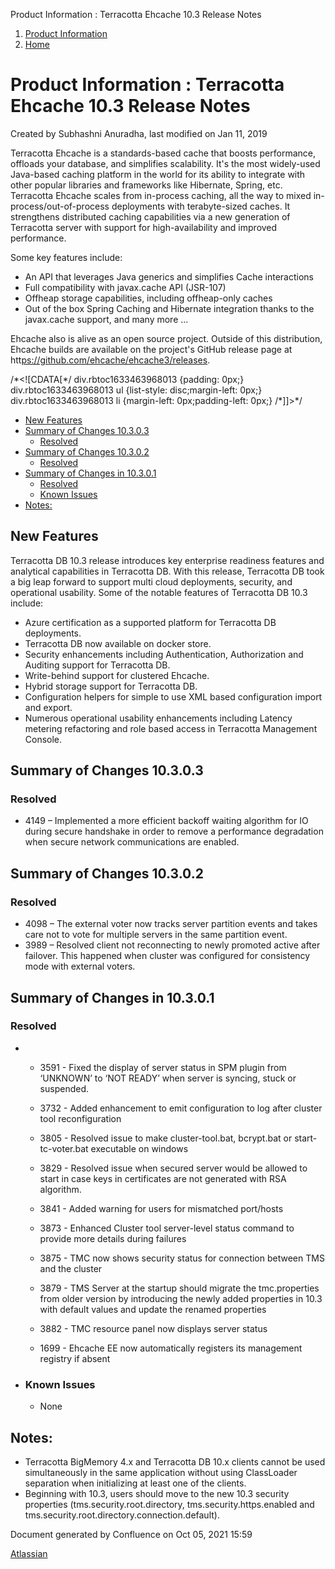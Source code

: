 Product Information : Terracotta Ehcache 10.3 Release Notes  

1.  [Product Information](index)
2.  [Home](Home)

Product Information : Terracotta Ehcache 10.3 Release Notes
===========================================================

Created by Subhashni Anuradha, last modified on Jan 11, 2019

Terracotta Ehcache is a standards-based cache that boosts performance, offloads your database, and simplifies scalability. It's the most widely-used Java-based caching platform in the world for its ability to integrate with other popular libraries and frameworks like Hibernate, Spring, etc. Terracotta Ehcache scales from in-process caching, all the way to mixed in-process/out-of-process deployments with terabyte-sized caches. It strengthens distributed caching capabilities via a new generation of Terracotta server with support for high-availability and improved performance.

Some key features include:

*   An API that leverages Java generics and simplifies Cache interactions
*   Full compatibility with javax.cache API (JSR-107)
*   Offheap storage capabilities, including offheap-only caches
*   Out of the box Spring Caching and Hibernate integration thanks to the javax.cache support, and many more ...

Ehcache also is alive as an open source project. Outside of this distribution, Ehcache builds are available on the project's GitHub release page at htt[ps://github.com/ehcache/ehcache3/releases](ps://github.com/ehcache/ehcache3/releases).

/\*<!\[CDATA\[\*/ div.rbtoc1633463968013 {padding: 0px;} div.rbtoc1633463968013 ul {list-style: disc;margin-left: 0px;} div.rbtoc1633463968013 li {margin-left: 0px;padding-left: 0px;} /\*\]\]>\*/

*   [New Features](#TerracottaEhcache10.3ReleaseNotes-NewFeatures)
*   [Summary of Changes 10.3.0.3](#TerracottaEhcache10.3ReleaseNotes-SummaryofChanges10.3.0.3)
    *   [Resolved](#TerracottaEhcache10.3ReleaseNotes-Resolved)
*   [Summary of Changes 10.3.0.2](#TerracottaEhcache10.3ReleaseNotes-SummaryofChanges10.3.0.2)
    *   [Resolved](#TerracottaEhcache10.3ReleaseNotes-Resolved.1)
*   [Summary of Changes in 10.3.0.1](#TerracottaEhcache10.3ReleaseNotes-SummaryofChangesin10.3.0.1)
    *   [Resolved](#TerracottaEhcache10.3ReleaseNotes-Resolved.2)
    *   [Known Issues](#TerracottaEhcache10.3ReleaseNotes-KnownIssues)
*   [Notes:](#TerracottaEhcache10.3ReleaseNotes-Notes:)

New Features
------------

Terracotta DB 10.3 release introduces key enterprise readiness features and analytical capabilities in Terracotta DB. With this release, Terracotta DB took a big leap forward to support multi cloud deployments, security, and operational usability. Some of the notable features of Terracotta DB 10.3 include:

*   Azure certification as a supported platform for Terracotta DB deployments.
*   Terracotta DB now available on docker store.
*   Security enhancements including Authentication, Authorization and Auditing support for Terracotta DB.
*   Write-behind support for clustered Ehcache.
*   Hybrid storage support for Terracotta DB.
*   Configuration helpers for simple to use XML based configuration import and export.
*   Numerous operational usability enhancements including Latency metering refactoring and role based access in Terracotta Management Console.

Summary of Changes 10.3.0.3
---------------------------

### Resolved

*   4149 – Implemented a more efficient backoff waiting algorithm for IO during secure handshake in order to remove a performance degradation when secure network communications are enabled.

Summary of Changes 10.3.0.2
---------------------------

### Resolved

*   4098 – The external voter now tracks server partition events and takes care not to vote for multiple servers in the same partition event.
*   3989 – Resolved client not reconnecting to newly promoted active after failover. This happened when cluster was configured for consistency mode with external voters.

Summary of Changes in 10.3.0.1
------------------------------

### Resolved

*   *   3591 - Fixed the display of server status in SPM plugin from ‘UNKNOWN’ to ‘NOT READY’ when server is syncing, stuck or suspended.
    *   3732 - Added enhancement to emit configuration to log after cluster tool reconfiguration
    *   3805 - Resolved issue to make cluster-tool.bat, bcrypt.bat or start-tc-voter.bat executable on windows
    *   3829 - Resolved issue when secured server would be allowed to start in case keys in certificates are not generated with RSA algorithm.  
        
    *   3841 - Added warning for users for mismatched port/hosts
    *   3873 - Enhanced Cluster tool server-level status command to provide more details during failures
    *   3875 - TMC now shows security status for connection between TMS and the cluster  
        
    *   3879 - TMS Server at the startup should migrate the tmc.properties from older version by introducing the newly added properties in 10.3 with default values and update the renamed properties
    *   3882 - TMC resource panel now displays server status
    *   1699 - Ehcache EE now automatically registers its management registry if absent  
          
        
*   ### Known Issues
    
    *   None

Notes:
------

*   Terracotta BigMemory 4.x and Terracotta DB 10.x clients cannot be used simultaneously in the same application without using ClassLoader separation when initializing at least one of the clients.
*   Beginning with 10.3, users should move to the new 10.3 security properties (tms.security.root.directory, tms.security.https.enabled and tms.security.root.directory.connection.default).

Document generated by Confluence on Oct 05, 2021 15:59

[Atlassian](http://www.atlassian.com/)